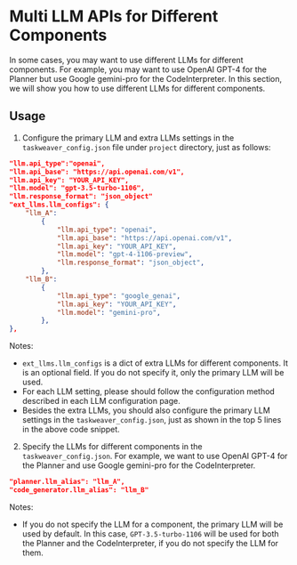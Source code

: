 # Multi LLM APIs for Different Components

In some cases, you may want to use different LLMs for different components. 
For example, you may want to use OpenAI GPT-4 for the Planner but use Google gemini-pro for the CodeInterpreter.
In this section, we will show you how to use different LLMs for different components.

## Usage

1. Configure the primary LLM and extra LLMs settings in the `taskweaver_config.json` file under `project` directory, just as follows:
```json
"llm.api_type":"openai",
"llm.api_base": "https://api.openai.com/v1",
"llm.api_key": "YOUR_API_KEY",
"llm.model": "gpt-3.5-turbo-1106",
"llm.response_format": "json_object"
"ext_llms.llm_configs": {
    "llm_A":
        {
            "llm.api_type": "openai",
            "llm.api_base": "https://api.openai.com/v1",
            "llm.api_key": "YOUR_API_KEY",
            "llm.model": "gpt-4-1106-preview",
            "llm.response_format": "json_object",
        },
    "llm_B":
        {
            "llm.api_type": "google_genai",
            "llm.api_key": "YOUR_API_KEY",
            "llm.model": "gemini-pro",
        },
},
```
Notes:
- `ext_llms.llm_configs` is a dict of extra LLMs for different components. It is an optional field. If you do not specify it, only the primary LLM will be used.
- For each LLM setting, please should follow the configuration method described in each LLM configuration page.
- Besides the extra LLMs, you should also configure the primary LLM settings in the `taskweaver_config.json`, just as shown in the top 5 lines in the above code snippet.

2. Specify the LLMs for different components in the `taskweaver_config.json`.
For example, we want to use OpenAI GPT-4 for the Planner and use Google gemini-pro for the CodeInterpreter.
```json
"planner.llm_alias": "llm_A",
"code_generator.llm_alias": "llm_B"
```
Notes:
- If you do not specify the LLM for a component, the primary LLM will be used by default.
In this case, `GPT-3.5-turbo-1106` will be used for both the Planner and the CodeInterpreter, if you do not specify the LLM for them.


